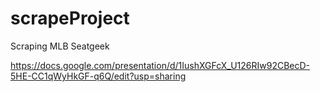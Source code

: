 # scrapeProject
Scraping MLB Seatgeek

https://docs.google.com/presentation/d/1IushXGFcX_U126RIw92CBecD-5HE-CC1qWyHkGF-q6Q/edit?usp=sharing
